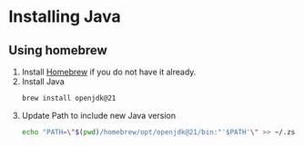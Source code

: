 # Installing Java

## Using homebrew

1. Install [Homebrew](./InstallHomebrew.md) if you do not have it already.
1. Install Java
   ```sh
   brew install openjdk@21
   ```
1. Update Path to include new Java version
   ```sh
   echo "PATH=\"$(pwd)/homebrew/opt/openjdk@21/bin:"'$PATH'\" >> ~/.zshrc
   ```
